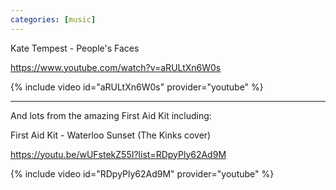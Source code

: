 ```yaml
---
categories: [music]
---
```


Kate Tempest - People's Faces

<https://www.youtube.com/watch?v=aRULtXn6W0s>

{% include video id="aRULtXn6W0s" provider="youtube" %}

---

And lots from the amazing First Aid Kit including:

First Aid Kit - Waterloo Sunset (The Kinks cover)

<https://youtu.be/wUFstekZ55I?list=RDpyPly62Ad9M>

{% include video id="RDpyPly62Ad9M" provider="youtube" %}
